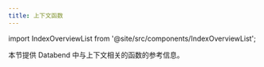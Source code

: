 ```yaml
---
title: 上下文函数
---
```

import IndexOverviewList from '@site/src/components/IndexOverviewList';

本节提供 Databend 中与上下文相关的函数的参考信息。

<IndexOverviewList />
